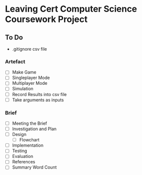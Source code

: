 # Leaving Cert Computer Science Coursework Project

## To Do

- .gitignore csv file

### Artefact

- [ ] Make Game
- [ ] Singleplayer Mode
- [ ] Multiplayer Mode
- [ ] Simulation
- [ ] Record Results into csv file
- [ ] Take arguments as inputs

### Brief

- [ ] Meeting the Brief
- [ ] Investigation and Plan
- [ ] Design
  - [ ] Flowchart
- [ ] Implementation
- [ ] Testing
- [ ] Evaluation
- [ ] References
- [ ] Summary Word Count
